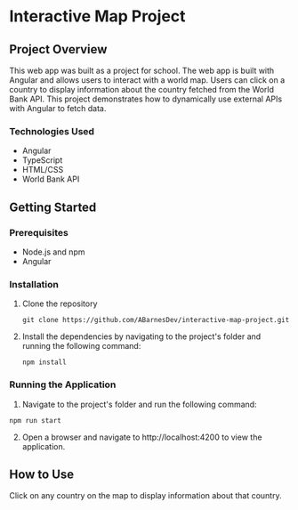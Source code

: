 # Interactive Map Project

## Project Overview
This web app was built as a project for school. The web app is built with Angular and allows users to interact with a world map. Users can click on a country to display information about the country fetched from the World Bank API. This project demonstrates how to dynamically use external APIs with Angular to fetch data.

### Technologies Used
* Angular
* TypeScript
* HTML/CSS
* World Bank API

## Getting Started

### Prerequisites
* Node.js and npm
* Angular

### Installation
1. Clone the repository
    ```shell
    git clone https://github.com/ABarnesDev/interactive-map-project.git
    ```
2. Install the dependencies by navigating to the project's folder and running the following command:
    ```shell
    npm install
    ```

### Running the Application
1. Navigate to the project's folder and run the following command:
  ```shell
  npm run start
  ```
2. Open a browser and navigate to http://localhost:4200 to view the application.

## How to Use
Click on any country on the map to display information about that country.
